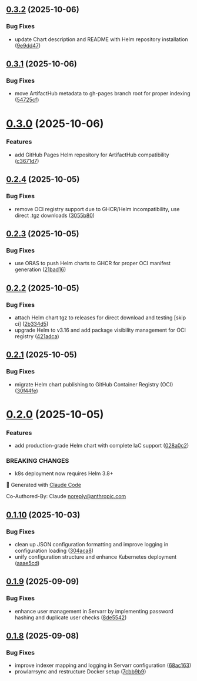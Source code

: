 ## [0.3.2](https://github.com/robbeverhelst/Preparr/compare/v0.3.1...v0.3.2) (2025-10-06)


### Bug Fixes

* update Chart description and README with Helm repository installation ([9e9dd47](https://github.com/robbeverhelst/Preparr/commit/9e9dd47b410a4df6f8f54e6c696b909b98397663))

## [0.3.1](https://github.com/robbeverhelst/Preparr/compare/v0.3.0...v0.3.1) (2025-10-06)


### Bug Fixes

* move ArtifactHub metadata to gh-pages branch root for proper indexing ([54725cf](https://github.com/robbeverhelst/Preparr/commit/54725cff3c2ce04e3cae18170b88a9b1b9a96350))

# [0.3.0](https://github.com/robbeverhelst/Preparr/compare/v0.2.4...v0.3.0) (2025-10-06)


### Features

* add GitHub Pages Helm repository for ArtifactHub compatibility ([c3671d7](https://github.com/robbeverhelst/Preparr/commit/c3671d790e717b10983d1eec37a50e19f0ce7bcf))

## [0.2.4](https://github.com/robbeverhelst/Preparr/compare/v0.2.3...v0.2.4) (2025-10-05)


### Bug Fixes

* remove OCI registry support due to GHCR/Helm incompatibility, use direct .tgz downloads ([3055b80](https://github.com/robbeverhelst/Preparr/commit/3055b80dccb0383d7c63673e9b5c0e1ddafbfdae))

## [0.2.3](https://github.com/robbeverhelst/Preparr/compare/v0.2.2...v0.2.3) (2025-10-05)


### Bug Fixes

* use ORAS to push Helm charts to GHCR for proper OCI manifest generation ([21bad16](https://github.com/robbeverhelst/Preparr/commit/21bad16367522827c6c379c009af51223e4d28c1))

## [0.2.2](https://github.com/robbeverhelst/Preparr/compare/v0.2.1...v0.2.2) (2025-10-05)


### Bug Fixes

* attach Helm chart tgz to releases for direct download and testing [skip ci] ([2b334d5](https://github.com/robbeverhelst/Preparr/commit/2b334d5c123b710d17f1214924d53a3fd5f6037b))
* upgrade Helm to v3.16 and add package visibility management for OCI registry ([421adca](https://github.com/robbeverhelst/Preparr/commit/421adcae5ee3ebda732457610264c7f654db0e7e))

## [0.2.1](https://github.com/robbeverhelst/Preparr/compare/v0.2.0...v0.2.1) (2025-10-05)


### Bug Fixes

* migrate Helm chart publishing to GitHub Container Registry (OCI) ([30f44fe](https://github.com/robbeverhelst/Preparr/commit/30f44fe3bb6ec394081a483cfa4120c5c9c63227))

# [0.2.0](https://github.com/robbeverhelst/Preparr/compare/v0.1.10...v0.2.0) (2025-10-05)


### Features

* add production-grade Helm chart with complete IaC support ([028a0c2](https://github.com/robbeverhelst/Preparr/commit/028a0c2dee9d590742e36786127990eeca1ecf0f))


### BREAKING CHANGES

* k8s deployment now requires Helm 3.8+

🤖 Generated with [Claude Code](https://claude.com/claude-code)

Co-Authored-By: Claude <noreply@anthropic.com>

## [0.1.10](https://github.com/robbeverhelst/Preparr/compare/v0.1.9...v0.1.10) (2025-10-03)


### Bug Fixes

* clean up JSON configuration formatting and improve logging in configuration loading ([304aca8](https://github.com/robbeverhelst/Preparr/commit/304aca8838891b45f4ad6800c2fb1aef7d6ef39a))
* unify configuration structure and enhance Kubernetes deployment ([aaae5cd](https://github.com/robbeverhelst/Preparr/commit/aaae5cdfbc3c4e05a09d735b50cd78dac6552a22))

## [0.1.9](https://github.com/robbeverhelst/Preparr/compare/v0.1.8...v0.1.9) (2025-09-09)


### Bug Fixes

* enhance user management in Servarr by implementing password hashing and duplicate user checks ([8de5542](https://github.com/robbeverhelst/Preparr/commit/8de554287b9ad4ea1bc3d406565c4a0602d703d5))

## [0.1.8](https://github.com/robbeverhelst/Preparr/compare/v0.1.7...v0.1.8) (2025-09-08)


### Bug Fixes

* improve indexer mapping and logging in Servarr configuration ([68ac163](https://github.com/robbeverhelst/Preparr/commit/68ac163b5b13c9c5ce040d8b4471b245674c37e8))
* prowlarrsync and restructure Docker setup ([7cbb9b9](https://github.com/robbeverhelst/Preparr/commit/7cbb9b95d842ab2ea24faf8afeed38da1bd13542))
